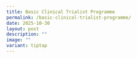 ```yaml
---
title: Basic Clinical Trialist Programme
permalink: /basic-clinical-trialist-programme/
date: 2025-10-30
layout: post
description: ""
image: ""
variant: tiptap
---
```

